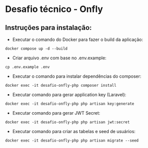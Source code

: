 # Desafio técnico - Onfly

## Instruções para instalação:

- Executar o comando do Docker para fazer o build da aplicação:
```
docker compose up -d --build
```

- Criar arquivo .env com base no .env.example:
```
cp .env.example .env
```

- Executar o comando para instalar dependências do composer:
```
docker exec -it desafio-onfly-php composer install
```

- Executar comando para gerar application key (Laravel):
```
docker exec -it desafio-onfly-php php artisan key:generate
```

- Executar comando para gerar JWT Secret:
```
docker exec -it desafio-onfly-php php artisan jwt:secret
```

- Executar comando para criar as tabelas e seed de usuários:
```
docker exec -it desafio-onfly-php php artisan migrate --seed
```
